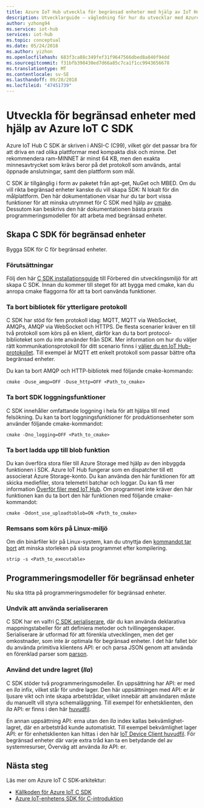 ```yaml
---
title: Azure IoT Hub utveckla för begränsad enheter med hjälp av IoT Hub C SDK | Microsoft Docs
description: Utvecklarguide – vägledning för hur du utvecklar med Azure IoT SDK för begränsad enheter.
author: yzhong94
ms.service: iot-hub
services: iot-hub
ms.topic: conceptual
ms.date: 05/24/2018
ms.author: yizhon
ms.openlocfilehash: 683f3ca88c349fef31f9647566dbed8a840f94dd
ms.sourcegitcommit: f31bfb398430ed7d66a85c7ca1f1cc9943656678
ms.translationtype: MT
ms.contentlocale: sv-SE
ms.lasthandoff: 09/28/2018
ms.locfileid: "47451739"
---
```

# <a name="develop-for-constrained-devices-using-azure-iot-c-sdk"></a>Utveckla för begränsad enheter med hjälp av Azure IoT C SDK

Azure IoT Hub C SDK är skriven i ANSI-C (C99), vilket gör det passar bra för att driva en rad olika plattformar med kompakta disk och minne. Det rekommendera ram-MINNET är minst 64 KB, men den exakta minnesavtrycket som krävs beror på det protokoll som används, antal öppnade anslutningar, samt den plattform som mål.

C SDK är tillgänglig i form av paketet från apt-get, NuGet och MBED. Om du vill rikta begränsad enheter kanske du vill skapa SDK: N lokalt för din målplattform. Den här dokumentationen visar hur du tar bort vissa funktioner för att minska utrymmet för C SDK med hjälp av [cmake](https://cmake.org/). Dessutom kan beskrivs den här dokumentationen bästa praxis programmeringsmodeller för att arbeta med begränsad enheter.

## <a name="building-the-c-sdk-for-constrained-devices"></a>Skapa C SDK för begränsad enheter

Bygga SDK för C för begränsad enheter.

### <a name="prerequisites"></a>Förutsättningar

Följ den här [C SDK installationsguide](https://github.com/Azure/azure-iot-sdk-c/blob/master/doc/devbox_setup.md) till Förbered din utvecklingsmiljö för att skapa C SDK. Innan du kommer till steget för att bygga med cmake, kan du anropa cmake flaggorna för att ta bort oanvända funktioner.

### <a name="remove-additional-protocol-libraries"></a>Ta bort bibliotek för ytterligare protokoll

C SDK har stöd för fem protokoll idag: MQTT, MQTT via WebSocket, AMQPs, AMQP via WebSocket och HTTPS. De flesta scenarier kräver en till två protokoll som körs på en klient, därför kan du ta bort protocol-biblioteket som du inte använder från SDK. Mer information om hur du väljer rätt kommunikationsprotokoll för ditt scenario finns i [väljer du en IoT Hub-protokollet](iot-hub-devguide-protocols.md). Till exempel är MQTT ett enkelt protokoll som passar bättre ofta begränsad enheter.

Du kan ta bort AMQP och HTTP-bibliotek med följande cmake-kommando:

```
cmake -Duse_amqp=OFF -Duse_http=OFF <Path_to_cmake>
```

### <a name="remove-sdk-logging-capability"></a>Ta bort SDK loggningsfunktioner

C SDK innehåller omfattande loggning i hela för att hjälpa till med felsökning. Du kan ta bort loggningsfunktioner för produktionsenheter som använder följande cmake-kommandot:

```
cmake -Dno_logging=OFF <Path_to_cmake>
```

### <a name="remove-upload-to-blob-capability"></a>Ta bort ladda upp till blob funktion

Du kan överföra stora filer till Azure Storage med hjälp av den inbyggda funktionen i SDK. Azure IoT Hub fungerar som en dispatcher till ett associerat Azure Storage-konto. Du kan använda den här funktionen för att skicka mediefiler, stora telemetri batchar och loggar. Du kan få mer information [Överför filer med IoT Hub](iot-hub-devguide-file-upload.md). Om programmet inte kräver den här funktionen kan du ta bort den här funktionen med följande cmake-kommandot:

```
cmake -Ddont_use_uploadtoblob=ON <Path_to_cmake>
```

### <a name="running-strip-on-linux-environment"></a>Remsans som körs på Linux-miljö

Om din binärfiler kör på Linux-system, kan du utnyttja den [kommandot tar bort](https://en.wikipedia.org/wiki/Strip_(Unix)) att minska storleken på sista programmet efter kompilering.

```
strip -s <Path_to_executable>
```

## <a name="programming-models-for-constrained-devices"></a>Programmeringsmodeller för begränsad enheter

Nu ska titta på programmeringsmodeller för begränsad enheter.

### <a name="avoid-using-the-serializer"></a>Undvik att använda serialiseraren

C SDK har en valfri [C SDK serialiserare](https://github.com/Azure/azure-iot-sdk-c/tree/master/serializer), där du kan använda deklarativa mappningstabeller för att definiera metoder och tvillingegenskaper. Serialiserare är utformad för att förenkla utvecklingen, men det ger omkostnader, som inte är optimala för begränsad enheter. I det här fallet bör du använda primitiva klientens API: er och parsa JSON genom att använda en förenklad parser som [parson](https://github.com/kgabis/parson).

### <a name="use-the-lower-layer-ll"></a>Använd det undre lagret (_lla_)

C SDK stöder två programmeringsmodeller. En uppsättning har API: er med en _lla_ infix, vilket står för undre lager. Den här uppsättningen med API: er är ljusare vikt och inte skapa arbetstrådar, vilket innebär att användaren måste du manuellt vill styra schemaläggning. Till exempel för enhetsklienten, den _lla_ API: er finns i den här [huvudfil](https://github.com/Azure/azure-iot-sdk-c/blob/master/iothub_client/inc/iothub_device_client_ll.h). 

En annan uppsättning API: erna utan den _lla_ index kallas bekvämlighet-lagret, där en arbetstråd kunde automatiskt. Till exempel bekvämlighet lager API: er för enhetsklienten kan hittas i den här [IoT Device Client huvudfil](https://github.com/Azure/azure-iot-sdk-c/blob/master/iothub_client/inc/iothub_device_client.h). För begränsad enheter där varje extra tråd kan ta en betydande del av systemresurser, Överväg att använda _lla_ API: er.

## <a name="next-steps"></a>Nästa steg

Läs mer om Azure IoT C SDK-arkitektur:
-   [Källkoden för Azure IoT C SDK](https://github.com/Azure/azure-iot-sdk-c/)
-   [Azure IoT-enhetens SDK för C-introduktion](iot-hub-device-sdk-c-intro.md)
